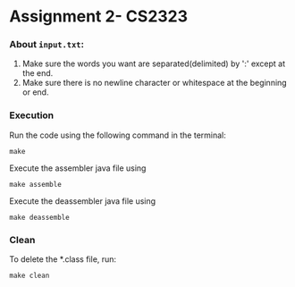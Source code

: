 # Assignment 2- CS2323

### About `input.txt`:

<ol>
    <li>Make sure the words you want are separated(delimited) by ':' except at the end.</li>
    <li>Make sure there is no newline character or whitespace at the beginning or end.</li>
</ol>

### Execution

Run the code using the following command in the terminal:

```
make
```

Execute the assembler java file using

```
make assemble
```

Execute the deassembler java file using

```
make deassemble
```

### Clean

To delete the \*.class file, run:

```
make clean
```

